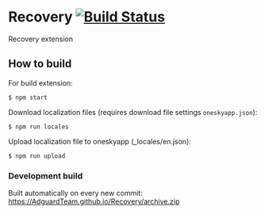 # Recovery [![Build Status](https://travis-ci.org/AdguardTeam/Recovery.svg?branch=master)](https://travis-ci.org/AdguardTeam/Recovery)

Recovery extension

## How to build

For build extension:

    $ npm start

Download localization files (requires download file settings `oneskyapp.json`):

    $ npm run locales

Upload localization file to oneskyapp (_locales/en.json):

    $ npm run upload

### Development build

Built automatically on every new commit:
https://AdguardTeam.github.io/Recovery/archive.zip
